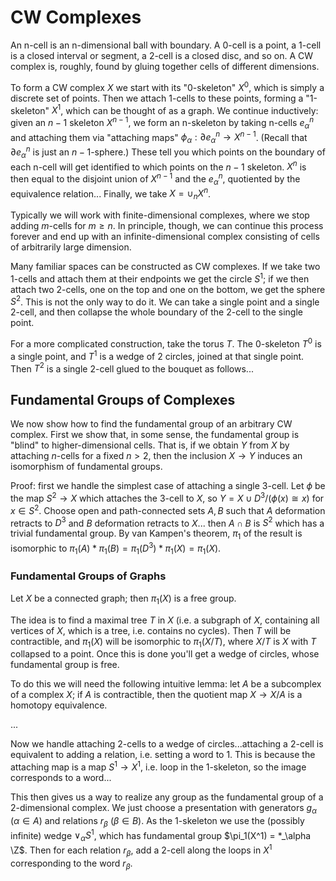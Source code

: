# CW Complexes
An n-cell is an n-dimensional ball with boundary. A 0-cell is a point, a 1-cell is a closed interval or segment, a 2-cell is a closed disc, and so on. A CW complex is, roughly, found by gluing together cells of different dimensions.

To form a CW complex $X$ we start with its "0-skeleton" $X^0$, which is simply a discrete set of points. Then we attach 1-cells to these points, forming a "1-skeleton" $X^1$, which can be thought of as a graph. We continue inductively: given an $n-1$ skeleton $X^{n-1}$, we form an n-skeleton by taking n-cells $e_\alpha^n$ and attaching them via "attaching maps" $\phi_\alpha: \partial e^n_\alpha \to X^{n-1}$. (Recall that $\partial e_\alpha^n$ is just an $n-1$-sphere.) These tell you which points on the boundary of each n-cell will get identified to which points on the $n-1$ skeleton. $X^n$ is then equal to the disjoint union of $X^{n-1}$ and the $e_\alpha^n$, quotiented by the equivalence relation... Finally, we take $X = \cup_n X^n$. 

Typically we will work with finite-dimensional complexes, where we stop adding $m$-cells for $m \geq n$. In principle, though, we can continue this process forever and end up with an infinite-dimensional complex consisting of cells of arbitrarily large dimension. 

Many familiar spaces can be constructed as CW complexes. If we take two 1-cells and attach them at their endpoints we get the circle $S^1$; if we then attach two 2-cells, one on the top and one on the bottom, we get the sphere $S^2$. This is not the only way to do it. We can take a single point and a single 2-cell, and then collapse the whole boundary of the 2-cell to the single point. 

For a more complicated construction, take the torus $T$. The 0-skeleton $T^0$ is a single point, and $T^1$ is a wedge of 2 circles, joined at that single point. Then $T^2$ is a single 2-cell glued to the bouquet as follows...
## Fundamental Groups of Complexes
We now show how to find the fundamental group of an arbitrary CW complex. First we show that, in some sense, the fundamental group is "blind" to higher-dimensional cells. That is, if we obtain $Y$ from $X$ by attaching $n$-cells for a fixed $n > 2$, then the inclusion $X \to Y$ induces an isomorphism of fundamental groups. 

Proof: first we handle the simplest case of attaching a single 3-cell. Let $\phi$ be the map $S^2 \to X$ which attaches the 3-cell to $X$, so $Y = X \cup D^3 / (\phi(x) \cong x)$ for $x \in S^2$. Choose open and path-connected sets $A, B$ such that $A$ deformation retracts to $D^3$ and $B$ deformation retracts to $X$... then $A \cap B$ is $S^2$ which has a trivial fundamental group. By van Kampen's theorem, $\pi_1$ of the result is isomorphic to $\pi_1(A) * \pi_1(B) = \pi_1(D^3) * \pi_1(X) = \pi_1(X)$. 

### Fundamental Groups of Graphs
Let $X$ be a connected graph; then $\pi_1(X)$ is a free group. 

The idea is to find a maximal tree $T$ in $X$ (i.e. a subgraph of $X$, containing all vertices of $X$, which is a tree, i.e. contains no cycles). Then $T$ will be contractible, and $\pi_1(X)$ will be isomorphic to $\pi_1(X/T)$, where $X/T$ is $X$ with $T$ collapsed to a point. Once this is done you'll get a wedge of circles, whose fundamental group is free. 

To do this we will need the following intuitive lemma: let $A$ be a subcomplex of a complex $X$; if $A$ is contractible, then the quotient map $X \to X/A$ is a homotopy equivalence.

...

Now we handle attaching 2-cells to a wedge of circles...attaching a 2-cell is equivalent to adding a relation, i.e. setting a word to $1$. This is because the attaching map is a map $S^1 \to X^1$, i.e. loop in the 1-skeleton, so the image corresponds to a word...

This then gives us a way to realize any group as the fundamental group of a 2-dimensional complex. We just choose a presentation with generators $g_\alpha$ ($\alpha \in A$) and relations $r_\beta$ ($\beta \in B$). As the 1-skeleton we use the (possibly infinite) wedge $\vee_\alpha S^1$, which has fundamental group $\pi_1(X^1) = *_\alpha \Z$. Then for each relation $r_\beta$, add a 2-cell along the loops in $X^1$ corresponding to the word $r_\beta$. 